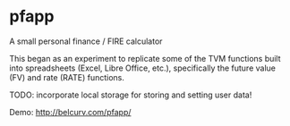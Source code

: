 # pfapp
A small personal finance / FIRE calculator

This began as an experiment to replicate some of the TVM functions built into spreadsheets (Excel, Libre Office, etc.), specifically the future value (FV) and rate (RATE) functions.

TODO: incorporate local storage for storing and setting user data!

Demo: http://belcurv.com/pfapp/